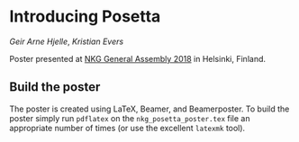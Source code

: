 # Introducing Posetta

_Geir Arne Hjelle_, _Kristian Evers_

Poster presented at [NKG General Assembly 2018]() in Helsinki, Finland.


## Build the poster

The poster is created using LaTeX, Beamer, and Beamerposter. To build the poster
simply run `pdflatex` on the `nkg_posetta_poster.tex` file an appropriate number
of times (or use the excellent `latexmk` tool).
